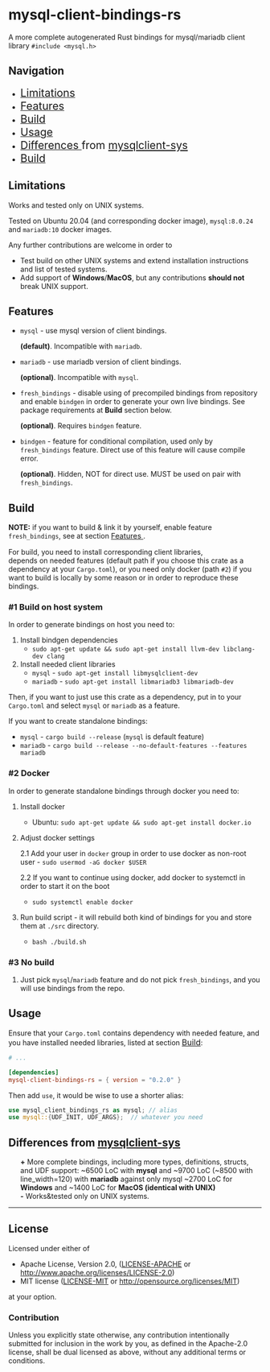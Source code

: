 # mysql-client-bindings-rs

A more complete autogenerated Rust bindings for mysql/mariadb client library `#include <mysql.h>`

## Navigation

<ul>
    <li><a href="#limitations" > <span style="font-size: 16pt"> Limitations </span> </a> </li> 
    <li> <a href="#features" > <span style="font-size: 16pt"> Features </span> </a> </li> 
    <li> <a href="#build" > <span style="font-size: 16pt"> Build </span> </a> </li> 
    <li> <a href="#usage" > <span style="font-size: 16pt"> Usage </span> </a> </li> 
    <li> 
        <a href="#differences" ><span style="font-size: 16pt"> Differences </span> </a> 
        <span style="font-size: 16pt"> from </span> 
        <span style="font-size: 16pt"> <a href="https://github.com/sgrif/mysqlclient-sys"> mysqlclient-sys </a></span>
    </li> 
    <li> <a href="#license" > <span style="font-size: 16pt"> Build </span> </a> </li> 

</ul>

## Limitations

Works and tested only on UNIX systems.

Tested on Ubuntu 20.04 (and corresponding docker image), `mysql:8.0.24` and `mariadb:10` docker images.

Any further contributions are welcome in order to

- Test build on other UNIX systems and extend installation instructions and list of tested systems.
- Add support of **Windows**/**MacOS**, but any contributions **should not** break UNIX support.

## Features

- `mysql` - use mysql version of client bindings.
  
    **(default)**. Incompatible with `mariadb`.

- `mariadb` - use mariadb version of client bindings. 
  
    **(optional)**. Incompatible with `mysql`.

- `fresh_bindings` - disable using of precompiled bindings from repository and enable `bindgen` 
  in order to generate your own live bindings. See package requirements at **Build** section below.

    **(optional)**. Requires `bindgen` feature.

- `bindgen` - feature for conditional compilation, used only by `fresh_bindings` feature. 
  Direct use of this feature will cause compile error.
  
    **(optional)**. Hidden, NOT for direct use. MUST be used on pair with `fresh_bindings`.

## Build

**NOTE:** if you want to build & link it by yourself, enable feature `fresh_bindings`, 
see at section <a href="#features" > <span style="font-size: 11pt"> Features </span> </a>.

For build, you need to install corresponding client libraries,  
depends on needed features (default path if you choose this crate as a dependency at your `Cargo.toml`), 
or you need only docker (path `#2`) 
if you want to build is locally by some reason or in order to reproduce these bindings.


### #1 Build on host system

In order to generate bindings on host you need to:

1. Install bindgen dependencies
   - `sudo apt-get update && sudo apt-get install llvm-dev libclang-dev clang`
2. Install needed client libraries
   - `mysql` - `sudo apt-get install libmysqlclient-dev`
   - `mariadb` - `sudo apt-get install libmariadb3 libmariadb-dev`

Then, if you want to just use this crate as a dependency, put in to your `Cargo.toml` and select `mysql` or `mariadb`
as a feature.

If you want to create standalone bindings:
   - `mysql` - `cargo build --release` (`mysql` is default feature)
   - `mariadb` - `cargo build --release --no-default-features --features mariadb`

### #2 Docker

In order to generate standalone bindings through docker you need to:

1. Install docker
    - Ubuntu: `sudo apt-get update && sudo apt-get install docker.io`
2. Adjust docker settings

   2.1 Add your user in `docker` group in order to use docker as non-root user - `sudo usermod -aG docker $USER`

   2.2 If you want to continue using docker, add docker to systemctl in order to start it on the boot
   - `sudo systemctl enable docker`

3. Run build script - it will rebuild both kind of bindings for you and store them at `./src` directory.
    - `bash ./build.sh`

### #3 No build

1. Just pick `mysql`/`mariadb` feature and do not pick `fresh_bindings`, and you will use bindings from the repo.

## Usage 

Ensure that your `Cargo.toml` contains dependency with needed feature, and you have installed needed libraries, 
listed at section <a href="#build" > <span style="font-size: 12pt"> Build</span></a>:
```toml
# ...

[dependencies]
mysql-client-bindings-rs = { version = "0.2.0" }
```

Then add `use`,  it would be wise to use a shorter alias:
```rust
use mysql_client_bindings_rs as mysql; // alias
use mysql::{UDF_INIT, UDF_ARGS};  // whatever you need
```

## Differences from [mysqlclient-sys](https://github.com/sgrif/mysqlclient-sys)

<ul style="list-style-type: none">
  <li> <b>+</b> More complete bindings, including more types, definitions, structs, and UDF support:
  ~6500 LoC with <b>mysql</b> and ~9700 LoC (~8500 with line_width=120) with <b>mariadb</b> 
  against only mysql ~2700 LoC for <b>Windows</b> and ~1400 LoC for <b>MacOS (identical with UNIX)</b> </li>

  <li> <b>-</b> Works&tested only on UNIX systems.</li>
</ul>

---
## License

Licensed under either of

* Apache License, Version 2.0, ([LICENSE-APACHE](LICENSE-APACHE) or
  http://www.apache.org/licenses/LICENSE-2.0)
* MIT license ([LICENSE-MIT](LICENSE-MIT) or
  http://opensource.org/licenses/MIT)

at your option.

### Contribution

Unless you explicitly state otherwise, any contribution intentionally submitted for inclusion in the work by you, as
defined in the Apache-2.0 license, shall be dual licensed as above, without any additional terms or conditions.